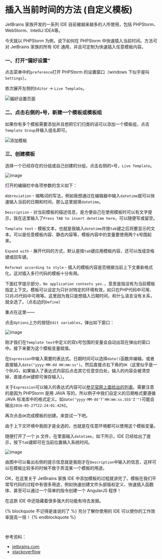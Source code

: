 插入当前时间的方法 (自定义模板)
==========================


JetBrains 家族开发的一系列 IDE 目前被越来越多的人所使用，包括 PHPStorm、WebStorm、IntelliJ IDEA等。

今天就以 PHPStorm 为例，说下如何在 PHPStorm 中快速插入当前时间。方法可对 JetBrains 家族的所有 IDE 通用，并且可定制为快速插入任意模板内容。


### 一、打开“偏好设置”

点击菜单中的`preference`打开 PHPStorm 的设置窗口（windows 下似乎是叫 `Settings`）。

依次展开左侧的`Editor` -> `Live Template`。

![偏好设置页面](https://cloud.githubusercontent.com/assets/7897384/18009302/2c247ae4-6bde-11e6-924e-964cbfe070ad.png)

### 二、点击右侧的`+`号，新建一个模板或模板组

如果你有多个模板需要添加并且想把它们归类的话可以添加一个模板组，点击`Template Group`并输入组名即可。

![添加模板](https://cloud.githubusercontent.com/assets/7897384/18009332/4d17f44c-6bde-11e6-8a6e-a27754b822a0.png)


### 三、创建模板

选择一个已经存在的分组或自己创建的分组，点击右侧的`+`号，`Live Template`。

![image](https://cloud.githubusercontent.com/assets/7897384/18009353/69f26da4-6bde-11e6-897d-84fc24ad8571.png)

打开的编辑栏中各项参数的含义如下：

`Abbreviation` - 缩略词的写法，例如我想通过在编辑器中输入`datetime`就可以快速输入当前的日期和时间，那么这里就填`datetime`。

`Description` - 对当前模板的描述信息，是方便自己在使用模板时可以有文字提示，我在这里输入了`Press TAB to insert detetime here`，可以随便写或留空。

`Template text` - 模板文本，也就是我输入`datetime`并按`tab`键之后将要显示的文本。可以是任意模板内容、静态内容等，模板内容中的变量要使用两个`$`号围起来。

`Expand with` - 展开代码的方式，默认是按`tab`键应用模板内容，还可以改成空格键或回车键。

`Reformat according to style` - 插入的模板内容是否根据当前上下文重新格式化。这对插入多行代码的模板十分有用。

下面红字提示部分，`No application contexts yes.`，意思是指没有为当前模板指定上下文。模板可以设定为只针对特定的环境有效，如只在PHP代码中可用、只对JS代码中可用等。这里因为我只是想插入日期时间，和什么语言没有关系，就全选了。（点右边的`Define`）

重点在这里——

点击`Options`上方的按钮`Edit variables`，弹出如下窗口：

![image](https://cloud.githubusercontent.com/assets/7897384/18009381/84505b5c-6bde-11e6-824c-ec1e9bb3476a.png)

刚才我们在`Template text`中定义的双`$`号包围的变量会自动出现在弹出的窗口中。接下来要为这个模板变量赋值。

在`Expression`中输入需要的表达式。日期时间可以选择`date()`函数并编辑，或者直接输入`date("yyyy-MM-dd HH:mm:ss")`。然后直接点右下角的`OK`（这里似乎是一个BUG，如果输入了表达式内容后点击其它任意空白处，输入的内容会被清空掉，直接点`OK`键即可保存输入）。

关于`Expression`可以输入的表达式内容可以[参见官网上面给出的列表](https://www.jetbrains.com/help/phpstorm/2016.1/edit-template-variables-dialog.html)。需要注意的是因为 PHPStorm 是用 JAVA 写的，所以例子中我们自定义的日期格式要遵循 JAVA 标准库中的格式定义。如`date("yyyy-MM-dd'T'HH:mm:ss.SSS'Z'")`可能会输出`2016-05-27T22:24:01.429Z`。

再次点击`OK`完成模板的创建。来尝试一下吧。

由于上下文环境中我刚才是全选的，也就是在任意环境都可以使用这个模板变量。

随便打开了一个 js 文件，在里面输入`datetime`，如下所示，IDE 已经给出了提示，按下`Tab`键即可在当前位置搞入系统时间。

![image](https://cloud.githubusercontent.com/assets/7897384/18009398/9fc62cd6-6bde-11e6-93ee-f85c3840a1cd.png)

由图中可以看出右侧的提示信息就是我刚才在`Description`中输入的信息，这样可以在模板比较多的时候不致于弄混某一个模板的用途。

OK，在这里关于 JetBrains 家族 IDE 中添加模板的过程就讲完了。模板在我们平常写代码的过程中有很多用途，例如快速创建文件头部版权定义、快速插入函数体、甚至可以通过一个简单的指令创建一个 AngularJS 程序！

在这款 IDE 中还隐藏着很多强大的功能有待去发掘。

{% blockquote 不记得是谁说的了 %}
充分了解你使用的 IDE 可以使你的工作效率提高一倍！
{% endblockquote %}

&nbsp;

参考资料：
* [jetbrains.com](https://www.jetbrains.com/help/phpstorm/2016.1/edit-template-variables-dialog.html)
* [stackoverflow](http://stackoverflow.com/questions/8714779/is-there-a-shortcut-for-inserting-date-time-in-intellij-idea)
